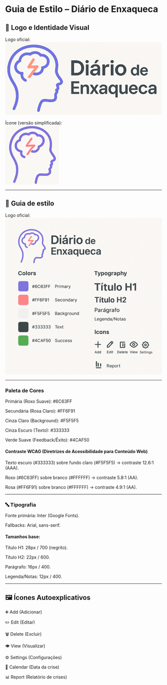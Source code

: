 # Guia de Estilo – Diário de Enxaqueca

## 📌 Logo e Identidade Visual

Logo oficial:  
![Logo do Diário de Enxaqueca](./assets/logo.png)

Ícone (versão simplificada):  
![Ícone do Diário de Enxaqueca](./assets/icone.png)

---

## 🎨 Guia de estilo

Logo oficial:  
![Logo do Diário de Enxaqueca](./assets/style-guide.png)

---

### Paleta de Cores

Primária (Roxo Suave): #6C63FF

Secundária (Rosa Claro): #FF6F91

Cinza Claro (Background): #F5F5F5

Cinza Escuro (Texto): #333333

Verde Suave (Feedback/Êxito): #4CAF50

#### Contraste WCAG (Diretrizes de Acessibilidade para Conteúdo Web)

Texto escuro (#333333) sobre fundo claro (#F5F5F5) → contraste 12.6:1 (AAA).

Roxo (#6C63FF) sobre branco (#FFFFFF) → contraste 5.8:1 (AA).

Rosa (#FF6F91) sobre branco (#FFFFFF) → contraste 4.9:1 (AA).

---

###  🔤 Tipografia

Fonte primária: Inter (Google Fonts).

Fallbacks: Arial, sans-serif.

#### Tamanhos base:

Título H1: 28px / 700 (negrito).

Título H2: 22px / 600.

Parágrafo: 16px / 400.

Legenda/Notas: 12px / 400.

---

## 🖼️ Ícones Autoexplicativos

➕ Add (Adicionar)

✏️ Edit (Editar)

🗑️ Delete (Excluir)

👁️ View (Visualizar)

⚙️ Settings (Configurações)

📅 Calendar (Data da crise)

📊 Report (Relatório de crises)

